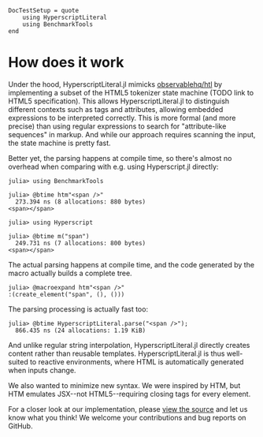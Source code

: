 ```@meta
DocTestSetup = quote
    using HyperscriptLiteral
    using BenchmarkTools
end
```

# How does it work

Under the hood, HyperscriptLiteral.jl mimicks
[observablehq/htl](https://observablehq.com/@observablehq/htl) by implementing
a subset of the HTML5 tokenizer state machine (TODO link to HTML5
specification).
This allows HyperscriptLiteral.jl to distinguish different contexts such as tags and
attributes, allowing embedded expressions to be interpreted correctly.
This is more formal (and more precise) than using regular expressions to
search for "attribute-like sequences" in markup.
And while our approach requires scanning the input, the state machine is
pretty fast.

Better yet, the parsing happens at compile time, so there's almost no
overhead when comparing with e.g. using Hyperscript.jl directly:

```julia-repl
julia> using BenchmarkTools

julia> @btime htm"<span />"
  273.394 ns (8 allocations: 880 bytes)
<span></span>

julia> using Hyperscript

julia> @btime m("span")
  249.731 ns (7 allocations: 800 bytes)
<span></span>
```

The actual parsing happens at compile time, and the code generated by the
macro actually builds a complete tree.

```jldoctest
julia> @macroexpand htm"<span />"
:(create_element("span", (), ()))
```

The parsing processing is actually fast too:

```julia-repl
julia> @btime HyperscriptLiteral.parse("<span />");
  866.435 ns (24 allocations: 1.19 KiB)
```

And unlike regular string interpolation, HyperscriptLiteral.jl directly creates content rather than reusable templates.
HyperscriptLiteral.jl is thus well-suited to reactive environments, where HTML is automatically generated when inputs change.

We also wanted to minimize new syntax.
We were inspired by HTM, but HTM emulates JSX--not HTML5--requiring closing tags for every element.

For a closer look at our implementation, please [view the source](https://github.com/schneiderfelipe/HyperscriptLiteral.jl) and let us know what you think! We welcome your contributions and bug reports on GitHub.
